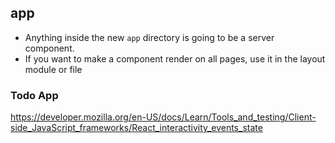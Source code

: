 ## app 
* Anything inside the new `app` directory is going to be a server component.
* If you want to make a component render on all pages, use it in the layout module or file 


### Todo App
https://developer.mozilla.org/en-US/docs/Learn/Tools_and_testing/Client-side_JavaScript_frameworks/React_interactivity_events_state